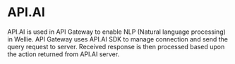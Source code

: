 # API.AI
API.AI is used in API Gateway to enable NLP (Natural language processing) in Wellie. API Gateway uses API.AI SDK to manage connection and send the query request to server. Received response is then processed based upon the action returned from API.AI server.